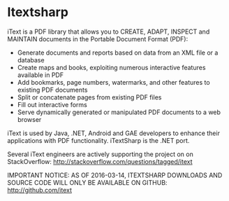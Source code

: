 # Itextsharp

iText is a PDF library that allows you to CREATE, ADAPT, INSPECT and MAINTAIN documents in the Portable Document Format (PDF):
- Generate documents and reports based on data from an XML file or a database
- Create maps and books, exploiting numerous interactive features available in PDF
- Add bookmarks, page numbers, watermarks, and other features to existing PDF documents
- Split or concatenate pages from existing PDF files
- Fill out interactive forms
- Serve dynamically generated or manipulated PDF documents to a web browser

iText is used by Java, .NET, Android and GAE developers to enhance their applications with PDF functionality. 
iTextSharp is the .NET port.

Several iText engineers are actively supporting the project on on StackOverflow: http://stackoverflow.com/questions/tagged/itext 

IMPORTANT NOTICE: AS OF 2016-03-14, ITEXTSHARP DOWNLOADS AND SOURCE CODE WILL ONLY BE AVAILABLE ON GITHUB: http://github.com/itext 
